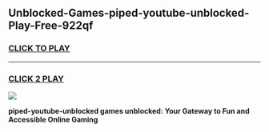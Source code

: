 
## Unblocked-Games-piped-youtube-unblocked-Play-Free-922qf
<h3>
<a href="https://premium76.site?title=piped-youtube-unblocked&ref=10A">CLICK TO PLAY</a></h3>
<hr>

<h3>
<a href="https://premium76.site?title=piped-youtube-unblocked&ref=10A">CLICK 2 PLAY</a>
  
</h3>

<a href="https://premium76.site?title=piped-youtube-unblocked&ref=10A"><img src="https://clearcache.store/games.png"></a>


**piped-youtube-unblocked games unblocked: Your Gateway to Fun and Accessible Online Gaming**
